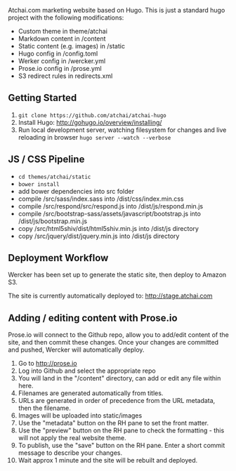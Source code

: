 Atchai.com marketing website based on Hugo.  This is just a standard hugo project with the following modifications:

* Custom theme in theme/atchai
* Markdown content in /content
* Static content (e.g. images) in /static
* Hugo config in /config.toml
* Werker config in /wercker.yml
* Prose.io config in /prose.yml
* S3 redirect rules in redirects.xml

## Getting Started
1.  ```git clone https://github.com/atchai/atchai-hugo```
2.  Install Hugo:  http://gohugo.io/overview/installing/
3.  Run local development server, watching filesystem for changes and live reloading in browser
```hugo server --watch --verbose```


## JS / CSS Pipeline
* ```cd themes/atchai/static```
* ```bower install```
* add bower dependencies into src folder
* compile /src/sass/index.sass into /dist/css/index.min.css
* compile /src/respond/src/respond.js into /dist/js/respond.min.js
* compile /src/bootstrap-sass/assets/javascript/bootstrap.js into /dist/js/bootstrap.min.js
* copy /src/html5shiv/dist/html5shiv.min.js into /dist/js directory
* copy /src/jquery/dist/jquery.min.js into /dist/js directory

## Deployment Workflow
Wercker has been set up to generate the static site, then deploy to Amazon S3.  

The site is currently automatically deployed to:  http://stage.atchai.com


## Adding / editing content with Prose.io
Prose.io will connect to the Github repo, allow you to add/edit content of the site, and then commit these changes.  Once your changes are committed and pushed, Wercker will automatically deploy.

1.  Go to http://prose.io
2.  Log into Github and select the appropriate repo
3.  You will land in the "/content" directory, can add or edit any file within here.
4.  Filenames are generated automatically from titles.
5.  URLs are generated in order of precedence from the URL metadata, then the filename.
6.  Images will be uploaded into static/images
7.  Use the "metadata" button on the RH pane to set the front matter.
8.  Use the "preview" button on the RH pane to check the formatting - this will not apply the real website theme.
9.  To publish, use the "save" button on the RH pane.  Enter a short commit message to describe your changes.
10.  Wait approx 1 minute and the site will be rebuilt and deployed.


